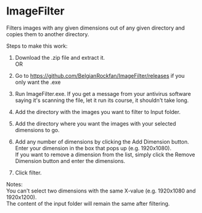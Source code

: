 ImageFilter
===========

Filters images with any given dimensions out of any given directory and copies them to another directory.

Steps to make this work:   
1) Download the .zip file and extract it.  
OR  
1) Go to https://github.com/BelgianRockfan/ImageFilter/releases if you only want the .exe  
  
2) Run ImageFilter.exe. If you get a message from your antivirus software saying it's scanning the file, let it run its course, it shouldn't take long.  
3) Add the directory with the images you want to filter to Input folder.
4) Add the directory where you want the images with your selected dimensions to go.  
5) Add any number of dimensions by clicking the Add Dimension button. Enter your dimension in the box that pops up (e.g. 1920x1080).  
If you want to remove a dimension from the list, simply click the Remove Dimension button and enter the dimensions.  
6) Click filter.  

Notes:   
You can't select two dimensions with the same X-value (e.g. 1920x1080 and 1920x1200).  
The content of the input folder will remain the same after filtering.  
